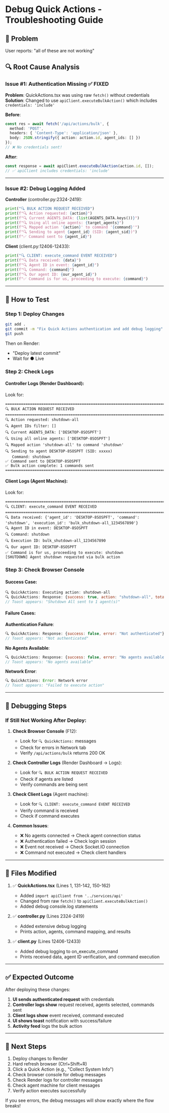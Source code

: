 # Debug Quick Actions - Troubleshooting Guide

## 🐛 Problem
User reports: "all of these are not working"

## 🔍 Root Cause Analysis

### Issue #1: Authentication Missing ✅ FIXED
**Problem**: QuickActions.tsx was using raw `fetch()` without credentials
**Solution**: Changed to use `apiClient.executeBulkAction()` which includes `credentials: 'include'`

**Before**:
```typescript
const res = await fetch('/api/actions/bulk', {
  method: 'POST',
  headers: { 'Content-Type': 'application/json' },
  body: JSON.stringify({ action: action.id, agent_ids: [] })
});
// ❌ No credentials sent!
```

**After**:
```typescript
const response = await apiClient.executeBulkAction(action.id, []);
// ✅ apiClient includes credentials: 'include'
```

---

### Issue #2: Debug Logging Added

**Controller** (controller.py:2324-2419):
```python
print("🔍 BULK ACTION REQUEST RECEIVED")
print(f"🔍 Action requested: {action}")
print(f"🔍 Current AGENTS_DATA: {list(AGENTS_DATA.keys())}")
print(f"🔍 Using all online agents: {target_agents}")
print(f"🔍 Mapped action '{action}' to command '{command}'")
print(f"🔍 Sending to agent {agent_id} (SID: {agent_sid})")
print(f"✅ Command sent to {agent_id}")
```

**Client** (client.py:12406-12433):
```python
print("🔍 CLIENT: execute_command EVENT RECEIVED")
print(f"🔍 Data received: {data}")
print(f"🔍 Agent ID in event: {agent_id}")
print(f"🔍 Command: {command}")
print(f"🔍 Our agent ID: {our_agent_id}")
print(f"✅ Command is for us, proceeding to execute: {command}")
```

---

## 🧪 How to Test

### Step 1: Deploy Changes
```bash
git add .
git commit -m "Fix Quick Actions authentication and add debug logging"
git push
```

Then on Render:
- "Deploy latest commit"
- Wait for ● Live

### Step 2: Check Logs

#### Controller Logs (Render Dashboard):
Look for:
```
================================================================================
🔍 BULK ACTION REQUEST RECEIVED
================================================================================
🔍 Action requested: shutdown-all
🔍 Agent IDs filter: []
🔍 Current AGENTS_DATA: ['DESKTOP-8SOSPFT']
🔍 Using all online agents: ['DESKTOP-8SOSPFT']
🔍 Mapped action 'shutdown-all' to command 'shutdown'
🔍 Sending to agent DESKTOP-8SOSPFT (SID: xxxxx)
   Command: shutdown
✅ Command sent to DESKTOP-8SOSPFT
✅ Bulk action complete: 1 commands sent
================================================================================
```

#### Client Logs (Agent Machine):
Look for:
```
================================================================================
🔍 CLIENT: execute_command EVENT RECEIVED
================================================================================
🔍 Data received: {'agent_id': 'DESKTOP-8SOSPFT', 'command': 'shutdown', 'execution_id': 'bulk_shutdown-all_1234567890'}
🔍 Agent ID in event: DESKTOP-8SOSPFT
🔍 Command: shutdown
🔍 Execution ID: bulk_shutdown-all_1234567890
🔍 Our agent ID: DESKTOP-8SOSPFT
✅ Command is for us, proceeding to execute: shutdown
[SHUTDOWN] Agent shutdown requested via bulk action
```

### Step 3: Check Browser Console

#### Success Case:
```javascript
🔍 QuickActions: Executing action: shutdown-all
🔍 QuickActions: Response: {success: true, action: "shutdown-all", total_agents: 1, ...}
// Toast appears: "Shutdown All sent to 1 agent(s)"
```

#### Failure Cases:

**Authentication Failure**:
```javascript
🔍 QuickActions: Response: {success: false, error: "Not authenticated"}
// Toast appears: "Not authenticated"
```

**No Agents Available**:
```javascript
🔍 QuickActions: Response: {success: false, error: "No agents available"}
// Toast appears: "No agents available"
```

**Network Error**:
```javascript
🔍 QuickActions: Error: Network error
// Toast appears: "Failed to execute action"
```

---

## 🔧 Debugging Steps

### If Still Not Working After Deploy:

1. **Check Browser Console** (F12):
   - Look for `🔍 QuickActions:` messages
   - Check for errors in Network tab
   - Verify `/api/actions/bulk` returns 200 OK

2. **Check Controller Logs** (Render Dashboard → Logs):
   - Look for `🔍 BULK ACTION REQUEST RECEIVED`
   - Check if agents are listed
   - Verify commands are being sent

3. **Check Client Logs** (Agent machine):
   - Look for `🔍 CLIENT: execute_command EVENT RECEIVED`
   - Verify command is received
   - Check if command executes

4. **Common Issues**:
   - ❌ No agents connected → Check agent connection status
   - ❌ Authentication failed → Check login session
   - ❌ Event not received → Check Socket.IO connection
   - ❌ Command not executed → Check client handlers

---

## 📝 Files Modified

1. ✅ **QuickActions.tsx** (Lines 1, 131-142, 150-162)
   - Added `import apiClient from '../services/api'`
   - Changed from raw `fetch()` to `apiClient.executeBulkAction()`
   - Added debug console.log statements

2. ✅ **controller.py** (Lines 2324-2419)
   - Added extensive debug logging
   - Prints action, agents, command mapping, and results

3. ✅ **client.py** (Lines 12406-12433)
   - Added debug logging to on_execute_command
   - Prints received data, agent ID verification, and command execution

---

## ✅ Expected Outcome

After deploying these changes:

1. **UI sends authenticated request** with credentials
2. **Controller logs show** request received, agents selected, commands sent
3. **Client logs show** event received, command executed
4. **UI shows toast** notification with success/failure
5. **Activity feed** logs the bulk action

---

## 🚀 Next Steps

1. Deploy changes to Render
2. Hard refresh browser (Ctrl+Shift+R)
3. Click a Quick Action (e.g., "Collect System Info")
4. Check browser console for debug messages
5. Check Render logs for controller messages
6. Check agent machine for client messages
7. Verify action executes successfully

If you see errors, the debug messages will show exactly where the flow breaks!
